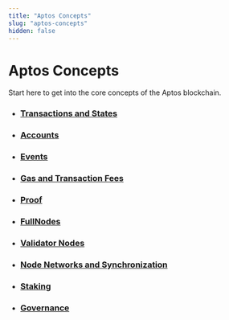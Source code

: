 ```yaml
---
title: "Aptos Concepts"
slug: "aptos-concepts"
hidden: false
---
```


# Aptos Concepts

Start here to get into the core concepts of the Aptos blockchain. 

- ### [Transactions and States](basics-txns-states.md)
- ### [Accounts](basics-accounts.md)
- ### [Events](basics-events.md)
- ### [Gas and Transaction Fees](basics-gas-txn-fee.md)
- ### [Proof](basics-merkle-proof.md)
- ### [FullNodes](basics-fullnodes.md)
- ### [Validator Nodes](basics-validator-nodes.md)
- ### [Node Networks and Synchronization](basics-node-networks-sync.md)
- ### [Staking](staking)
- ### [Governance](governance)
